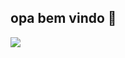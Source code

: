 ## opa bem vindo 🎦

<!--
**SAMUCAZXV/SAMUCAZXV** is a ✨ _special_ ✨ repository because its `README.md` (this file) appears on your GitHub profile.

Here are some ideas to get you started🚡

- 🔭 beleza com vc
- 🌱 eu me chamo samuca
- 👯 I’m looking to collaborate on ...
- 🤔 I’m looking for help with ...
- 💬 Ask me about ...
- 📫 How to reach me: ...
- 😄 Pronouns: ...
- ⚡ Fun fact: ...
--> 


![](https://tenor.com/bmrasvphRgS.gif)
